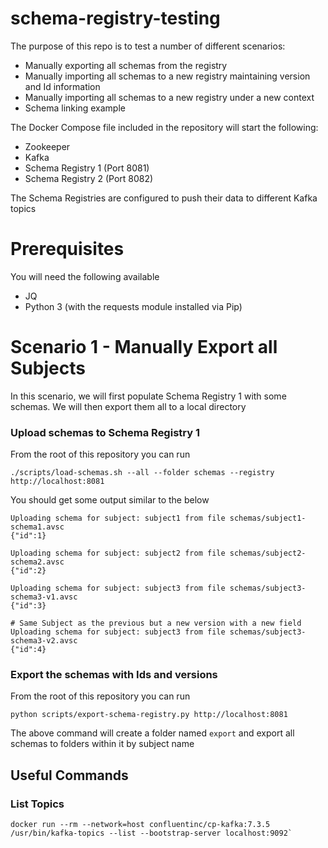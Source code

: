 # schema-registry-testing


The purpose of this repo is to test a number of different scenarios:

- Manually exporting all schemas from the registry
- Manually importing all schemas to a new registry maintaining version and Id information 
- Manually importing all schemas to a new registry under a new context
- Schema linking example

The Docker Compose file included in the repository will start the following:

- Zookeeper
- Kafka
- Schema Registry 1 (Port 8081)
- Schema Registry 2 (Port 8082)

The Schema Registries are configured to push their data to different Kafka topics

# Prerequisites

You will need the following available

- JQ
- Python 3 (with the requests module installed via Pip)

# Scenario 1 - Manually Export all Subjects

In this scenario, we will first populate Schema Registry 1 with some schemas. We will then export them all to a local directory

### Upload schemas to Schema Registry 1

From the root of this repository you can run

```
./scripts/load-schemas.sh --all --folder schemas --registry http://localhost:8081
```

You should get some output similar to the below

```
Uploading schema for subject: subject1 from file schemas/subject1-schema1.avsc
{"id":1}

Uploading schema for subject: subject2 from file schemas/subject2-schema2.avsc
{"id":2}

Uploading schema for subject: subject3 from file schemas/subject3-schema3-v1.avsc
{"id":3}

# Same Subject as the previous but a new version with a new field
Uploading schema for subject: subject3 from file schemas/subject3-schema3-v2.avsc
{"id":4}

```

### Export the schemas with Ids and versions

From the root of this repository you can run

```
python scripts/export-schema-registry.py http://localhost:8081
```

The above command will create a folder named `export` and export all schemas to folders within it by subject name


## Useful Commands

### List Topics
```
docker run --rm --network=host confluentinc/cp-kafka:7.3.5 /usr/bin/kafka-topics --list --bootstrap-server localhost:9092`
